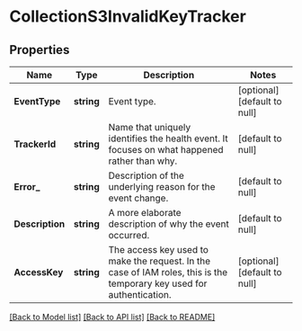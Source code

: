 # CollectionS3InvalidKeyTracker

## Properties
Name | Type | Description | Notes
------------ | ------------- | ------------- | -------------
**EventType** | **string** | Event type. | [optional] [default to null]
**TrackerId** | **string** | Name that uniquely identifies the health event. It focuses on what happened rather than why. | [default to null]
**Error_** | **string** | Description of the underlying reason for the event change. | [default to null]
**Description** | **string** | A more elaborate description of why the event occurred. | [default to null]
**AccessKey** | **string** | The access key used to make the request. In the case of IAM roles, this is the temporary key used for authentication. | [optional] [default to null]

[[Back to Model list]](../README.md#documentation-for-models) [[Back to API list]](../README.md#documentation-for-api-endpoints) [[Back to README]](../README.md)

